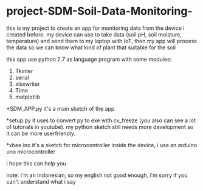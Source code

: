 # project-SDM-Soil-Data-Monitoring-
this is my project to create an app for monitoring data from the device i created before. my device can use to take data (soil pH, soil moisture, temperature) and send them to my laptop with IoT, then my app will process the data so we can know what kind of plant that suitable for the soil 

this app use python 2.7 as language program with some modules:
1. Tkinter
2. serial
3. xlsxwriter
4. Time
5. matplotlib

*SDM_APP.py it's a main sketch of the app

*setup.py it uses to convert py to exe with cx_freeze (you also can see a lot of tutorials in youtube). my python sketch still needs more development so it can be more userfriendly.

*xbee.ino it's a sketch for microcontroller inside the device, i use an arduino uno microcontroller

i hope this can help you

note: i'm an Indonesian, so my english not good enough, i'm sorry if you can't understand what i say
